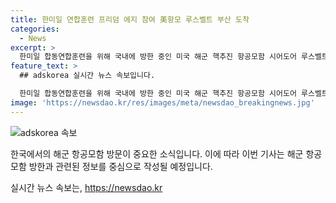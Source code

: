 ```yaml
---
title: 한미일 연합훈련 프리덤 에지 참여 美항모 루스벨트 부산 도착
categories:
  - News
excerpt: >
  한미일 합동연합훈련을 위해 국내에 방한 중인 미국 해군 핵추진 항공모함 시어도어 루스벨트함이 부산해군작전사령부 부산작전기지에 정박 중이다. 이번 방한은 지난해 11월 이후 처음이며, 다음 주 열릴 프리덤 에지 연합훈련에 참여할 예정이다. 10만톤급의 루스벨트함이 국내에 입항한 것은 이번이 처음이어서 관심을 끌고 있다. (150자)
feature_text: >
  ## adskorea 실시간 뉴스 속보입니다.

  한미일 합동연합훈련을 위해 국내에 방한 중인 미국 해군 핵추진 항공모함 시어도어 루스벨트함이 부산해군작전사령부 부산작전기지에 정박 중이다. 이번 방한은 지난해 11월 이후 처음이며, 다음 주 열릴 프리덤 에지 연합훈련에 참여할 예정이다. 10만톤급의 루스벨트함이 국내에 입항한 것은 이번이 처음이어서 관심을 끌고 있다. (150자)
image: 'https://newsdao.kr/res/images/meta/newsdao_breakingnews.jpg'
---
```


<p><img src="https://newsdao.kr/res/images/meta/newsdao_breakingnews.jpg" alt="adskorea 속보" /></p>

<p>한국에서의 해군 항공모함 방문이 중요한 소식입니다. 이에 따라 이번 기사는 해군 항공모함 방한과 관련된 정보를 중심으로 작성될 예정입니다.</p>
실시간 뉴스 속보는, <a href="https://newsdao.kr" rel="dofollow">https://newsdao.kr</a>


